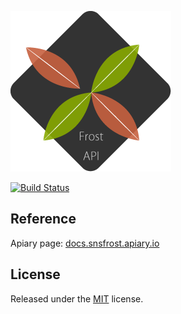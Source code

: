 ![logo](logo.png)

[![Build Status](https://img.shields.io/travis/Frost-Dev/Frost-API.svg?style=flat-square)](https://travis-ci.org/Frost-Dev/Frost-API)

## Reference
Apiary page: [docs.snsfrost.apiary.io](http://docs.snsfrost.apiary.io/)

## License
Released under the [MIT](LICENSE) license.
